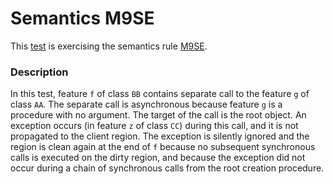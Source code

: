 # Semantics M9SE

This [test](.) is exercising the semantics rule [M9SE](../Readme.md).

### Description

In this test, feature `f` of class `BB` contains separate call to the feature `g` of class `AA`. The separate call is asynchronous because feature `g` is a procedure with no argument. The target of the call is the root object. An exception occurs (in feature `z` of class `CC`) during this call, and it is not propagated to the client region. The exception is silently ignored and the region is clean again at the end of `f` because no subsequent synchronous calls is executed on the dirty region, and because the exception did not occur during a chain of synchronous calls from the root creation procedure.
